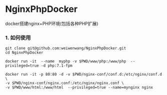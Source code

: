 # NginxPhpDocker
docker搭建nginx+PHP环境(包括各种PHP扩展)

### 1. 如何使用
```
git clone git@github.com:weiwenwang/NginxPhpDocker.git
cd NginxPhpDocker
```

```
docker run -it  --name  myphp -v $PWD/www/php:/www/php  --privileged=true -d php:7.1-fpm
```
```
docker run -it -p 80:80 -d -v $PWD/nginx-conf/conf.d:/etc/nginx/conf.d \
-v $PWD/nginx-conf/nginx.conf:/etc/nginx/nginx.conf \
-v $PWD/www/html:/www/html  --privileged=true --name=mynginx nginx
```
